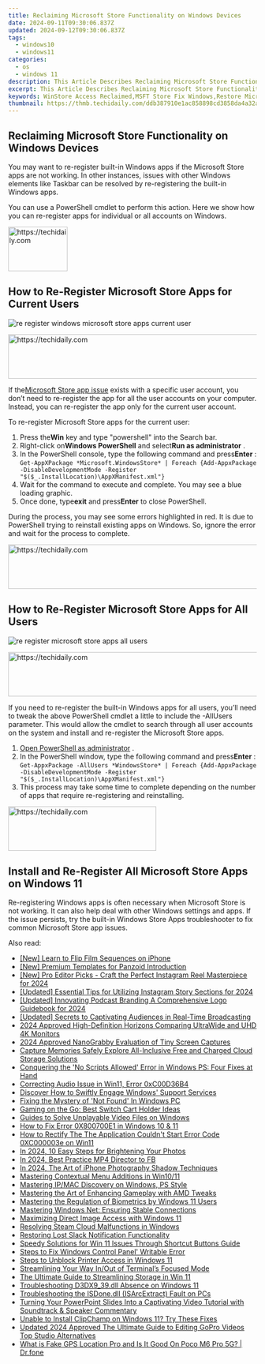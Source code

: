 ```yaml
---
title: Reclaiming Microsoft Store Functionality on Windows Devices
date: 2024-09-11T09:30:06.837Z
updated: 2024-09-12T09:30:06.837Z
tags:
  - windows10
  - windows11
categories:
  - os
  - windows 11
description: This Article Describes Reclaiming Microsoft Store Functionality on Windows Devices
excerpt: This Article Describes Reclaiming Microsoft Store Functionality on Windows Devices
keywords: WinStore Access Reclaimed,MSFT Store Fix Windows,Restore Microsoft Store,Regain Windows Device Functions,Enhance Windows Devices Usage,Revive OS-Microsoft Integration,Update Windows Store Features
thumbnail: https://thmb.techidaily.com/ddb387910e1ac858898cd3858da4a32a6126aed2333f21b240bf9f3028949436.jpg
---
```


## Reclaiming Microsoft Store Functionality on Windows Devices

 You may want to re-register built-in Windows apps if the Microsoft Store apps are not working. In other instances, issues with other Windows elements like Taskbar can be resolved by re-registering the built-in Windows apps.

 You can use a PowerShell cmdlet to perform this action. Here we show how you can re-register apps for individual or all accounts on Windows.

<!-- affiliate ads begin -->
<a href="https://bluettiit.sjv.io/c/5597632/2114263/17093" target="_top" id="2114263">
  <img src="//a.impactradius-go.com/display-ad/17093-2114263" border="0" alt="https://techidaily.com" width="120" height="90"/>
</a>
<img height="0" width="0" src="https://bluettiit.sjv.io/i/5597632/2114263/17093" style="position:absolute;visibility:hidden;" border="0" />
<!-- affiliate ads end -->

## How to Re-Register Microsoft Store Apps for Current Users

![re register windows microsoft store apps current user](https://static1.makeuseofimages.com/wordpress/wp-content/uploads/2023/03/re-register-windows-microsoft-store-apps-current-user.jpg)

<!-- affiliate ads begin -->
<a href="https://ephamedtechinc.pxf.io/c/5597632/2137219/26400" target="_top" id="2137219">
  <img src="//a.impactradius-go.com/display-ad/26400-2137219" border="0" alt="https://techidaily.com" width="728" height="90"/>
</a>
<img height="0" width="0" src="https://ephamedtechinc.pxf.io/i/5597632/2137219/26400" style="position:absolute;visibility:hidden;" border="0" />
<!-- affiliate ads end -->

 If the[Microsoft Store app issue](https://www.makeuseof.com/tag/5-tips-fix-windows-store-app-issues-windows-10/) exists with a specific user account, you don’t need to re-register the app for all the user accounts on your computer. Instead, you can re-register the app only for the current user account.

To re-register Microsoft Store apps for the current user:

1. Press the**Win** key and type "powershell" into the Search bar.
2. Right-click on**Windows PowerShell** and select**Run as administrator** .
3. In the PowerShell console, type the following command and press**Enter** :  
`Get-AppXPackage *Microsoft.WindowsStore* | Foreach {Add-AppxPackage -DisableDevelopmentMode -Register "$($_.InstallLocation)\AppXManifest.xml"}`
4. Wait for the command to execute and complete. You may see a blue loading graphic.
5. Once done, type**exit** and press**Enter** to close PowerShell.

 During the process, you may see some errors highlighted in red. It is due to PowerShell trying to reinstall existing apps on Windows. So, ignore the error and wait for the process to complete.

<!-- affiliate ads begin -->
<a href="https://ephamedtechinc.pxf.io/c/5597632/2130528/26400" target="_top" id="2130528">
  <img src="//a.impactradius-go.com/display-ad/26400-2130528" border="0" alt="https://techidaily.com" width="728" height="90"/>
</a>
<img height="0" width="0" src="https://ephamedtechinc.pxf.io/i/5597632/2130528/26400" style="position:absolute;visibility:hidden;" border="0" />
<!-- affiliate ads end -->

## How to Re-Register Microsoft Store Apps for All Users

![re register microsoft store apps all users](https://static1.makeuseofimages.com/wordpress/wp-content/uploads/2023/03/re-register-microsoft-store-apps-all-users.jpg)

<!-- affiliate ads begin -->
<a href="https://ephamedtechinc.pxf.io/c/5597632/2123512/26400" target="_top" id="2123512">
  <img src="//a.impactradius-go.com/display-ad/26400-2123512" border="0" alt="https://techidaily.com" width="728" height="90"/>
</a>
<img height="0" width="0" src="https://ephamedtechinc.pxf.io/i/5597632/2123512/26400" style="position:absolute;visibility:hidden;" border="0" />
<!-- affiliate ads end -->

 If you need to re-register the built-in Windows apps for all users, you’ll need to tweak the above PowerShell cmdlet a little to include the -AllUsers parameter. This would allow the cmdlet to search through all user accounts on the system and install and re-register the Microsoft Store apps.

1. [Open PowerShell as administrator](https://www.makeuseof.com/windows-11-powershell-administrator/) .
2. In the PowerShell window, type the following command and press**Enter** :  
`Get-AppxPackage -AllUsers *WindowsStore* | Foreach {Add-AppxPackage -DisableDevelopmentMode -Register "$($_.InstallLocation)\AppXManifest.xml"}`
3. This process may take some time to complete depending on the number of apps that require re-registering and reinstalling.

<!-- affiliate ads begin -->
<a href="https://aligracehair.sjv.io/c/5597632/2115946/19272" target="_top" id="2115946">
  <img src="//a.impactradius-go.com/display-ad/19272-2115946" border="0" alt="https://techidaily.com" width="300" height="90"/>
</a>
<img height="0" width="0" src="https://aligracehair.sjv.io/i/5597632/2115946/19272" style="position:absolute;visibility:hidden;" border="0" />
<!-- affiliate ads end -->

## Install and Re-Register All Microsoft Store Apps on Windows 11

 Re-registering Windows apps is often necessary when Microsoft Store is not working. It can also help deal with other Windows settings and apps. If the issue persists, try the built-in Windows Store Apps troubleshooter to fix common Microsoft Store app issues.

<ins class="adsbygoogle"
     style="display:block"
     data-ad-format="autorelaxed"
     data-ad-client="ca-pub-7571918770474297"
     data-ad-slot="1223367746"></ins>

<ins class="adsbygoogle"
     style="display:block"
     data-ad-client="ca-pub-7571918770474297"
     data-ad-slot="8358498916"
     data-ad-format="auto"
     data-full-width-responsive="true"></ins>

<span class="atpl-alsoreadstyle">Also read:</span>
<div><ul>
<li><a href="https://extra-skills.techidaily.com/new-learn-to-flip-film-sequences-on-iphone/"><u>[New] Learn to Flip Film Sequences on iPhone</u></a></li>
<li><a href="https://extra-support.techidaily.com/new-premium-templates-for-panzoid-introduction/"><u>[New] Premium Templates for Panzoid Introduction</u></a></li>
<li><a href="https://instagram-video-files.techidaily.com/new-pro-editor-picks-craft-the-perfect-instagram-reel-masterpiece-for-2024/"><u>[New] Pro Editor Picks - Craft the Perfect Instagram Reel Masterpiece for 2024</u></a></li>
<li><a href="https://instagram-videos.techidaily.com/updated-essential-tips-for-utilizing-instagram-story-sections-for-2024/"><u>[Updated] Essential Tips for Utilizing Instagram Story Sections for 2024</u></a></li>
<li><a href="https://fox-http.techidaily.com/updated-innovating-podcast-branding-a-comprehensive-logo-guidebook-for-2024/"><u>[Updated] Innovating Podcast Branding  A Comprehensive Logo Guidebook for 2024</u></a></li>
<li><a href="https://extra-support.techidaily.com/updated-secrets-to-captivating-audiences-in-real-time-broadcasting/"><u>[Updated] Secrets to Captivating Audiences in Real-Time Broadcasting</u></a></li>
<li><a href="https://some-techniques.techidaily.com/2024-approved-high-definition-horizons-comparing-ultrawide-and-uhd-4k-monitors/"><u>2024 Approved  High-Definition Horizons  Comparing UltraWide and UHD 4K Monitors</u></a></li>
<li><a href="https://screen-capture.techidaily.com/2024-approved-nanograbby-evaluation-of-tiny-screen-captures/"><u>2024 Approved  NanoGrabby Evaluation of Tiny Screen Captures</u></a></li>
<li><a href="https://article-tips.techidaily.com/capture-memories-safely-explore-all-inclusive-free-and-charged-cloud-storage-solutions/"><u>Capture Memories Safely  Explore All-Inclusive Free and Charged Cloud Storage Solutions</u></a></li>
<li><a href="https://win11.techidaily.com/conquering-the-no-scripts-allowed-error-in-windows-ps-four-fixes-at-hand/"><u>Conquering the 'No Scripts Allowed' Error in Windows PS: Four Fixes at Hand</u></a></li>
<li><a href="https://win11.techidaily.com/correcting-audio-issue-in-win11-error-0xc00d36b4/"><u>Correcting Audio Issue in Win11, Error 0xC00D36B4</u></a></li>
<li><a href="https://win11.techidaily.com/discover-how-to-swiftly-engage-windows-support-services/"><u>Discover How to Swiftly Engage Windows' Support Services</u></a></li>
<li><a href="https://win11.techidaily.com/fixing-the-mystery-of-not-found-in-windows-pc/"><u>Fixing the Mystery of 'Not Found' In Windows PC</u></a></li>
<li><a href="https://games-able.techidaily.com/gaming-on-the-go-best-switch-cart-holder-ideas/"><u>Gaming on the Go: Best Switch Cart Holder Ideas</u></a></li>
<li><a href="https://win11.techidaily.com/guides-to-solve-unplayable-video-files-on-windows/"><u>Guides to Solve Unplayable Video Files on Windows</u></a></li>
<li><a href="https://win11.techidaily.com/how-to-fix-error-0x800700e1-in-windows-10-and-11/"><u>How to Fix Error 0X800700E1 in Windows 10 & 11</u></a></li>
<li><a href="https://win11.techidaily.com/how-to-rectify-the-the-application-couldnt-start-error-code-0xc000003e-on-win11/"><u>How to Rectify The The Application Couldn't Start Error Code 0XC000003e on Win11</u></a></li>
<li><a href="https://extra-hints.techidaily.com/in-2024-10-easy-steps-for-brightening-your-photos/"><u>In 2024, 10 Easy Steps for Brightening Your Photos</u></a></li>
<li><a href="https://facebook-videos.techidaily.com/in-2024-best-practice-mp4-director-to-fb/"><u>In 2024, Best Practice MP4 Director to FB</u></a></li>
<li><a href="https://some-guidance.techidaily.com/in-2024-the-art-of-iphone-photography-shadow-techniques/"><u>In 2024, The Art of iPhone Photography  Shadow Techniques</u></a></li>
<li><a href="https://win11.techidaily.com/mastering-contextual-menu-additions-in-win1011/"><u>Mastering Contextual Menu Additions in Win10/11</u></a></li>
<li><a href="https://win11.techidaily.com/mastering-ipmac-discovery-on-windows-ps-style/"><u>Mastering IP/MAC Discovery on Windows, PS Style</u></a></li>
<li><a href="https://win11.techidaily.com/mastering-the-art-of-enhancing-gameplay-with-amd-tweaks/"><u>Mastering the Art of Enhancing Gameplay with AMD Tweaks</u></a></li>
<li><a href="https://win11.techidaily.com/mastering-the-regulation-of-biometrics-by-windows-11-users/"><u>Mastering the Regulation of Biometrics by Windows 11 Users</u></a></li>
<li><a href="https://win11.techidaily.com/mastering-windows-net-ensuring-stable-connections/"><u>Mastering Windows Net: Ensuring Stable Connections</u></a></li>
<li><a href="https://win11.techidaily.com/maximizing-direct-image-access-with-windows-11/"><u>Maximizing Direct Image Access with Windows 11</u></a></li>
<li><a href="https://win11.techidaily.com/resolving-steam-cloud-malfunctions-in-windows/"><u>Resolving Steam Cloud Malfunctions in Windows</u></a></li>
<li><a href="https://win11.techidaily.com/restoring-lost-slack-notification-functionality/"><u>Restoring Lost Slack Notification Functionality</u></a></li>
<li><a href="https://win11.techidaily.com/speedy-solutions-for-win-11-issues-through-shortcut-buttons-guide/"><u>Speedy Solutions for Win 11 Issues Through Shortcut Buttons Guide</u></a></li>
<li><a href="https://win11.techidaily.com/steps-to-fix-windows-control-panel-writable-error/"><u>Steps to Fix Windows Control Panel' Writable Error</u></a></li>
<li><a href="https://win11.techidaily.com/steps-to-unblock-printer-access-in-windows-11/"><u>Steps to Unblock Printer Access in Windows 11</u></a></li>
<li><a href="https://win11.techidaily.com/streamlining-your-way-inout-of-terminals-focused-mode/"><u>Streamlining Your Way In/Out of Terminal’s Focused Mode</u></a></li>
<li><a href="https://win11.techidaily.com/the-ultimate-guide-to-streamlining-storage-in-win-11/"><u>The Ultimate Guide to Streamlining Storage in Win 11</u></a></li>
<li><a href="https://win11.techidaily.com/troubleshooting-d3dx939dll-absence-on-windows-11/"><u>Troubleshooting D3DX9_39.dll Absence on Windows 11</u></a></li>
<li><a href="https://win11.techidaily.com/troubleshooting-the-isdonedll-isarcextract-fault-on-pcs/"><u>Troubleshooting the ISDone.dll (ISArcExtract) Fault on PCs</u></a></li>
<li><a href="https://blog-min.techidaily.com/turning-your-powerpoint-slides-into-a-captivating-video-tutorial-with-soundtrack-and-speaker-commentary/"><u>Turning Your PowerPoint Slides Into a Captivating Video Tutorial with Soundtrack & Speaker Commentary</u></a></li>
<li><a href="https://win11.techidaily.com/unable-to-install-clipchamp-on-windows-11-try-these-fixes/"><u>Unable to Install ClipChamp on Windows 11? Try These Fixes</u></a></li>
<li><a href="https://smart-video-editing.techidaily.com/updated-2024-approved-the-ultimate-guide-to-editing-gopro-videos-top-studio-alternatives/"><u>Updated 2024 Approved The Ultimate Guide to Editing GoPro Videos Top Studio Alternatives</u></a></li>
<li><a href="https://fake-location.techidaily.com/what-is-fake-gps-location-pro-and-is-it-good-on-poco-m6-pro-5g-drfone-by-drfone-virtual-android/"><u>What is Fake GPS Location Pro and Is It Good On Poco M6 Pro 5G? | Dr.fone</u></a></li>
</ul></div>

